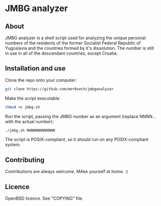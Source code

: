 # JMBG analyzer

## About

JMBG analyzer is a shell script used for analyzing the unique personal numbers
of the residents of the former Socialist Federal Republic of Yugoslavia and the
countries formed by it's dissolution. The number is still in use in all of the
descendant countries, except Croatia.

## Installation and use

Clone the repo onto your computer:
```sh
git clone https://github.com/mer0vech/jmbganalyzer
```
Make the script executable:
```sh
chmod +x jmbg.sh
```
Run the script, passing the JMBG number as an argument (replace NNNN... with the actual number):
```sh
./jmbg.sh NNNNNNNNNNNNN
```
The script is POSIX-compliant, so it should run on any POSIX-compliant system.

## Contributing

Contributions are always welcome. MAke yourself at home. :)

## Licence

OpenBSD licence. See "COPYING" file.

